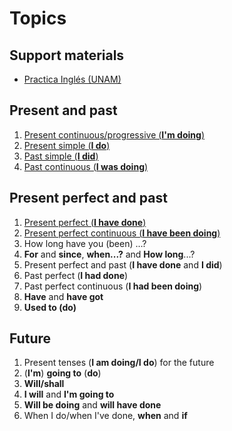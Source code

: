 # Topics

## Support materials

- [Practica Inglés (UNAM)](https://avi.cuaieed.unam.mx/practica-ingles.html)

## Present and past

1. [Present continuous/progressive (**I'm doing**)](present_continuous.md)
2. [Present simple (**I do**)](present_simple.md)
3. [Past simple (**I did**)](past_simple.md)
4. [Past continuous (**I was doing**)](past_continuous.md)

## Present perfect and past

1. [Present perfect (**I have done**)](present_perfect.md)
2. [Present perfect continuous (**I have been doing**)](present_perfect_continuous.md)
3. How long have you (been) ...?
4. **For** and **since**, **when...?** and **How long**...?
5. Present perfect and past (**I have done** and **I did**)
6. Past perfect (**I had done**)
7. Past perfect continuous (**I had been doing**)
8. **Have** and **have got**
9. **Used to (do)**

## Future

1. Present tenses (**I am doing/I do**) for the future
2. (**I'm**) **going to** (**do**)
3. **Will/shall**
4. **I will** and **I'm going to**
5. **Will be doing** and **will have done**
6. When I do/when I've done, **when** and **if**
